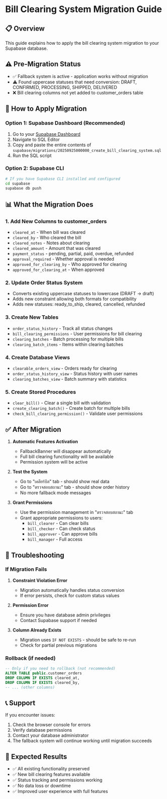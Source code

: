 # Bill Clearing System Migration Guide

## 📋 Overview
This guide explains how to apply the bill clearing system migration to your Supabase database.

## ⚠️ Pre-Migration Status
- ✅ Fallback system is active - application works without migration
- ⚠️ Found uppercase statuses that need conversion: DRAFT, CONFIRMED, PROCESSING, SHIPPED, DELIVERED
- ❌ Bill clearing columns not yet added to customer_orders table

## 🚀 How to Apply Migration

### Option 1: Supabase Dashboard (Recommended)
1. Go to your [Supabase Dashboard](https://supabase.com/dashboard)
2. Navigate to SQL Editor
3. Copy and paste the entire contents of `supabase/migrations/20250925000000_create_bill_clearing_system.sql`
4. Run the SQL script

### Option 2: Supabase CLI
```bash
# If you have Supabase CLI installed and configured
cd supabase
supabase db push
```

## 📊 What the Migration Does

### 1. Add New Columns to customer_orders
- `cleared_at` - When bill was cleared
- `cleared_by` - Who cleared the bill
- `cleared_notes` - Notes about clearing
- `cleared_amount` - Amount that was cleared
- `payment_status` - pending, partial, paid, overdue, refunded
- `approval_required` - Whether approval is needed
- `approved_for_clearing_by` - Who approved for clearing
- `approved_for_clearing_at` - When approved

### 2. Update Order Status System
- Converts existing uppercase statuses to lowercase (DRAFT → draft)
- Adds new constraint allowing both formats for compatibility
- Adds new statuses: ready_to_ship, cleared, cancelled, refunded

### 3. Create New Tables
- `order_status_history` - Track all status changes
- `bill_clearing_permissions` - User permissions for bill clearing
- `clearing_batches` - Batch processing for multiple bills
- `clearing_batch_items` - Items within clearing batches

### 4. Create Database Views
- `clearable_orders_view` - Orders ready for clearing
- `order_status_history_view` - Status history with user names
- `clearing_batches_view` - Batch summary with statistics

### 5. Create Stored Procedures
- `clear_bill()` - Clear a single bill with validation
- `create_clearing_batch()` - Create batch for multiple bills
- `check_bill_clearing_permission()` - Validate user permissions

## ✅ After Migration

1. **Automatic Features Activation**
   - FallbackBanner will disappear automatically
   - Full bill clearing functionality will be available
   - Permission system will be active

2. **Test the System**
   - Go to "เคลียร์บิล" tab - should show real data
   - Go to "ตรวจสอบสถานะ" tab - should show order history
   - No more fallback mode messages

3. **Grant Permissions**
   - Use the permission management in "ตรวจสอบสถานะ" tab
   - Grant appropriate permissions to users:
     - `bill_clearer` - Can clear bills
     - `bill_checker` - Can check status
     - `bill_approver` - Can approve bills
     - `bill_manager` - Full access

## 🔧 Troubleshooting

### If Migration Fails
1. **Constraint Violation Error**
   - Migration automatically handles status conversion
   - If error persists, check for custom status values

2. **Permission Error**
   - Ensure you have database admin privileges
   - Contact Supabase support if needed

3. **Column Already Exists**
   - Migration uses `IF NOT EXISTS` - should be safe to re-run
   - Check for partial previous migrations

### Rollback (if needed)
```sql
-- Only if you need to rollback (not recommended)
ALTER TABLE public.customer_orders
DROP COLUMN IF EXISTS cleared_at,
DROP COLUMN IF EXISTS cleared_by,
-- ... (other columns)
```

## 📞 Support
If you encounter issues:
1. Check the browser console for errors
2. Verify database permissions
3. Contact your database administrator
4. The fallback system will continue working until migration succeeds

## 🎯 Expected Results
- ✅ All existing functionality preserved
- ✅ New bill clearing features available
- ✅ Status tracking and permissions working
- ✅ No data loss or downtime
- ✅ Improved user experience with full features